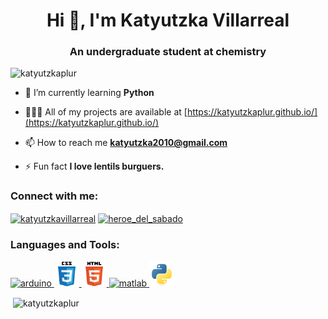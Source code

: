<h1 align="center">Hi 👋, I'm Katyutzka Villarreal</h1>
<h3 align="center">An undergraduate student at chemistry</h3>

<p align="left"> <img src="https://komarev.com/ghpvc/?username=katyutzkaplur&label=Profile%20views&color=0e75b6&style=flat" alt="katyutzkaplur" /> </p>

- 🌱 I’m currently learning **Python**

- 👩🏽‍💻 All of my projects are available at [https://katyutzkaplur.github.io/](https://katyutzkaplur.github.io/)

- 📫 How to reach me **katyutzka2010@gmail.com**

- ⚡ Fun fact **I love lentils burguers.**

<h3 align="left">Connect with me:</h3>
<p align="left">
<a href="https://linkedin.com/in/katyutzkavillarreal" target="blank"><img align="center" src="https://raw.githubusercontent.com/rahuldkjain/github-profile-readme-generator/master/src/images/icons/Social/linked-in-alt.svg" alt="katyutzkavillarreal" height="30" width="40" /></a>
<a href="https://instagram.com/heroe_del_sabado" target="blank"><img align="center" src="https://raw.githubusercontent.com/rahuldkjain/github-profile-readme-generator/master/src/images/icons/Social/instagram.svg" alt="heroe_del_sabado" height="30" width="40" /></a>
</p>

<h3 align="left">Languages and Tools:</h3>
<p align="left"> <a href="https://www.arduino.cc/" target="_blank" rel="noreferrer"> <img src="https://cdn.worldvectorlogo.com/logos/arduino-1.svg" alt="arduino" width="40" height="40"/> </a> <a href="https://www.w3schools.com/css/" target="_blank" rel="noreferrer"> <img src="https://raw.githubusercontent.com/devicons/devicon/master/icons/css3/css3-original-wordmark.svg" alt="css3" width="40" height="40"/> </a> <a href="https://www.w3.org/html/" target="_blank" rel="noreferrer"> <img src="https://raw.githubusercontent.com/devicons/devicon/master/icons/html5/html5-original-wordmark.svg" alt="html5" width="40" height="40"/> </a> <a href="https://www.mathworks.com/" target="_blank" rel="noreferrer"> <img src="https://upload.wikimedia.org/wikipedia/commons/2/21/Matlab_Logo.png" alt="matlab" width="40" height="40"/> </a> <a href="https://www.python.org" target="_blank" rel="noreferrer"> <img src="https://raw.githubusercontent.com/devicons/devicon/master/icons/python/python-original.svg" alt="python" width="40" height="40"/> </a> </p>

<p>&nbsp;<img align="center" src="https://github-readme-stats.vercel.app/api?username=katyutzkaplur&show_icons=true&locale=en" alt="katyutzkaplur" /></p>

<!---
Katyutzkaplur/Katyutzkaplur is a ✨ special ✨ repository because its `README.md` (this file) appears on your GitHub profile.
You can click the Preview link to take a look at your changes.
--->
